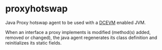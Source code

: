 proxyhotswap
============

Java Proxy hotswap agent to be used with a <a href="https://github.com/dcevm/dcevm">DCEVM</a> enabled JVM.

When an interface a proxy implements is modified (method(s) added, removed or changed), the java agent regenerates its class definition and reinitializes its static fields.
